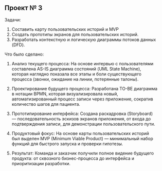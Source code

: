 ## Проект № 3
Задачи:
1. Составить карту пользовательских историй и MVP
2. Создать прототипы экранов для пользовательских историй.
3.	Разработать контекстную и логическую диаграммы потоков данных (DFD).

Что было сделано:

1. Анализ текущего процесса: На основе интервью с пользователями составлена AS-IS диаграмма состояний (UML State Machine), которая наглядно показала все этапы и боли существующего процесса (звонки, ожидание на линии, потерянные талоны).

2. Проектирование будущего процесса: Разработана TO-BE диаграмма в нотации BPMN, которая визуализировала новый, автоматизированный процесс записи через приложение, сократив количество шагов для пациента.

3. Прототипирование интерфейса: Создана раскадровка (Storyboard) — последовательность эскизов экранов приложения, от входа до подтверждения записи, для демонстрации пользовательского пути.

4. Продуктовый фокус: На основе карты пользовательских историй был выделен MVP (Minimum Viable Product) — минимальный набор функций для быстрого запуска и проверки гипотезы.

5. Результат: Команда и заказчик получили полное видение будущего продукта: от сквозного бизнес-процесса до интерфейса и приоритизации разработки.